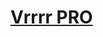 # [Vrrrr PRO](https://discord.com/oauth2/authorize?client_id=783645516499255316&scope=bot&permissions=2147483647)
